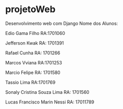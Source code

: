 # projetoWeb
Desenvolvimento web com Django
Nome dos Alunos:

Edio Gama Filho	RA:1701060

Jefferson Kwak RA: 1701391

Rafael Cunha RA: 1701266

Marcos Vviana RA:1701253

Marcio Felipe RA: 1701580

Tassio Lima RA:1701769

Sonaly Cristina Souza Lima RA: 1701560

Lucas Francisco Marin Nessi RA: 17011789